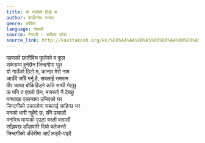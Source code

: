 ```yaml
---
title: यो गाउँको ठिट्टो म
author: प्रेमविनोद नन्दन
genre: कविता
language: नेपाली
source: नेपाली - कविता कोश
source_link: http://kavitakosh.org/kk/%E0%A4%AA%E0%A5%8D%E0%A4%B0%E0%A5%87%E0%A4%AE%E0%A4%B5%E0%A4%BF%E0%A4%A8%E0%A5%8B%E0%A4%A6_%E0%A4%A8%E0%A4%A8%E0%A5%8D%E0%A4%A6%E0%A4%A8
---
```


पहराको छातीबिच फुलेको म फूल  
सकेसम्म हुनेछैन जिन्दगीमा भूल  
यो गाउँको ठिटो म, कान्छा मेरो नाम  
आउँदै जाँदै गर्नू है, सबलाई रामराम  
पीर व्याथा बोकिहिंड्ने कति साथी भेट्छु  
ऊ पनि त एक्लो छैन, मजस्तो नै देख्छु  
वनपाखा एकान्तमा उभिएको घर  
जिन्दगीको उकालोमा सबलाई चाहिन्छ भर  
मनको भारी गह्रुँगो छ, सँगै उचालौं  
मनभित्र मायाको एउटा बस्ती बसालौं  
साँझपख डाँडापारि दियो बलेजस्तै  
जिन्दगीको अँधेरीमा आएँ लड्दै-पढ्दै
